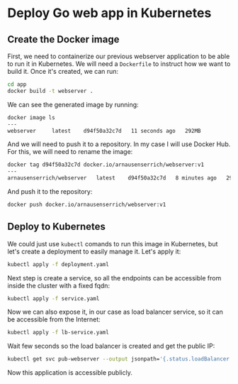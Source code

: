 # Deploy Go web app in Kubernetes

## Create the Docker image

First, we need to containerize our previous webserver application to be able to run it in Kubernetes. We will need a `Dockerfile` 
to instruct how we want to build it. Once it's created, we can run:

```bash
cd app
docker build -t webserver .
```

We can see the generated image by running:

```bash
docker image ls
---
webserver     latest    d94f50a32c7d   11 seconds ago   292MB
```

And we will need to push it to a repository. In my case I will use Docker Hub. For this, we will need to rename the image:

```bash
docker tag d94f50a32c7d docker.io/arnausenserrich/webserver:v1
---
arnausenserrich/webserver   latest    d94f50a32c7d   8 minutes ago   292MB
```

And push it to the repository:

```bash
docker push docker.io/arnausenserrich/webserver:v1
```

## Deploy to Kubernetes

We could just use `kubectl` comands to run this image in Kubernetes, but let's create a deployment to easily manage it. Let's apply it:

```bash
kubectl apply -f deployment.yaml
```

Next step is create a service, so all the endpoints can be accessible from inside the cluster with a fixed fqdn:

```bash
kubectl apply -f service.yaml
```

Now we can also expose it, in our case as load balancer service, so it can be accessible from the Internet:

```bash
kubectl apply -f lb-service.yaml
```

Wait few seconds so the load balancer is created and get the public IP:

```bash
kubectl get svc pub-webserver --output jsonpath='{.status.loadBalancer.ingress[0].ip}'
```

Now this application is accessible publicly.
